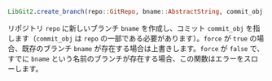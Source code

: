 ```julia
LibGit2.create_branch(repo::GitRepo, bname::AbstractString, commit_obj::GitCommit; force::Bool=false)
```

リポジトリ `repo` に新しいブランチ `bname` を作成し、コミット `commit_obj` を指します（`commit_obj` は `repo` の一部である必要があります）。`force` が `true` の場合、既存のブランチ `bname` が存在する場合は上書きします。`force` が `false` で、すでに `bname` という名前のブランチが存在する場合、この関数はエラーをスローします。
